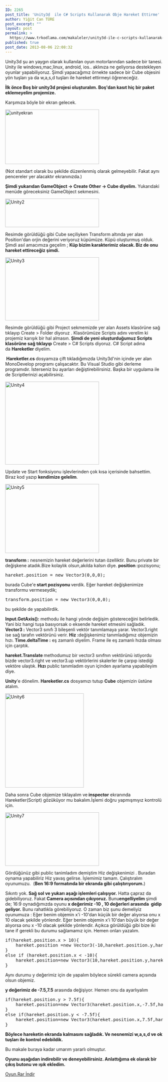 ```yaml
---
ID: 2265
post_title: 'Unity3d  ile C# Scripts Kullanarak Obje Hareket Ettirme'
author: Yiğit Can TÜRE
post_excerpt: ""
layout: post
permalink: >
  https://www.trkodlama.com/makaleler/unity3d-ile-c-scripts-kullanarak-obje-hareket-ettirme-2265.html
published: true
post_date: 2013-08-06 22:08:32
---
```

Unity3d şu an yaygın olarak kullanılan oyun motorlarından sadece bir tanesi. Unity ile windows,mac,linux, android, ios.. aklınıza ne geliyorsa destekleyen oyunlar yapabiliyoruz. Şimdi yapacağımız örnekte sadece bir Cube objesini yön tuşları ya da w,a,s,d tuşları ile hareket ettirmeyi öğreneceğiz.

<strong>İlk önce Boş bir unity3d projesi oluşturalım. Boş'dan kasıt hiç bir paket eklemeyelim projemize.</strong>

Karşımıza böyle bir ekran gelecek.

<a href="http://www.trkodlama.com/wp-content/uploads/2013/08/unityekran.png"><img class="size-medium wp-image-2269 aligncenter" src="http://www.trkodlama.com/wp-content/uploads/2013/08/unityekran.png" alt="unityekran" width="300" height="174" /></a>

(Not standart olarak bu şekilde düzenlenmiş olarak gelmeyebilir. Fakat aynı pencereler yer alacaktır ekranınızda.)

<strong>Şimdi yukarıdan GameObject -&gt; Create Other -&gt; Cube diyelim.</strong> Yukarıdaki menüde göreceksiniz GameObject sekmesini.

<a href="http://www.trkodlama.com/wp-content/uploads/2013/08/Unity2.png"><img class="size-medium wp-image-2270 aligncenter" src="http://www.trkodlama.com/wp-content/uploads/2013/08/Unity2.png" alt="Unity2" width="300" height="91" /></a>

Resimde görüldüğü gibi Cube seçiliyken Transform altında yer alan Position'dan orjin değerini veriyoruz küpümüze.
Küpü oluşturmuş olduk. Şimdi asıl amacımıza geçelim ;
<strong>Küp bizim karakterimiz olacak. Biz de onu hareket ettireceğiz şimdi.</strong>

<a href="http://www.trkodlama.com/wp-content/uploads/2013/08/Unity3.png"><img class="size-medium wp-image-2271 aligncenter" src="http://www.trkodlama.com/wp-content/uploads/2013/08/Unity3.png" alt="Unity3" width="300" height="201" /></a>

Resimde görüldüğü gibi Project sekmemizde yer alan Assets klasörüne sağ tıklayıp Create &gt; Folder diyoruz . Klasörümüze Scripts adını verelim ki projemiz karışık bir hal almasın.
<strong>Şimdi de yeni oluşturduğumuz Scripts klasörüne sağ tıklayıp</strong> Create &gt; C# Scripts diyoruz. C# Script adına da <strong>Hareketler </strong>diyelim.

<strong> Hareketler.cs </strong>dosyamıza çift tıkladığımızda Unity3d'nin içinde yer alan MonoDevelop programı çalışacaktır. Bu Visual Studio gibi derleme programıdır. İsterseniz bu ayarları değiştirebilirsiniz. Başka bir uygulama ile de Scriptlerinizi açabilirsiniz.

<a href="http://www.trkodlama.com/wp-content/uploads/2013/08/Unity4.png"><img class="size-medium wp-image-2272 aligncenter" src="http://www.trkodlama.com/wp-content/uploads/2013/08/Unity4.png" alt="Unity4" width="300" height="264" /></a>

Update ve Start fonksiyonu işlevlerinden çok kısa içerisinde bahsettim. Biraz kod yazıp <strong>kendimize gelelim</strong>.

<a href="http://www.trkodlama.com/wp-content/uploads/2013/08/Unity5.png"><img class="size-medium wp-image-2273 aligncenter" src="http://www.trkodlama.com/wp-content/uploads/2013/08/Unity5.png" alt="Unity5" width="300" height="220" /></a>

<strong>transform :</strong> nesnemizin hareket değerlerini tutan özelliktir. Bunu private bir değişkene atadık.Bize kolaylık olsun,akılda kalsın diye.
<strong>position :</strong>pozisyonu;
<pre class="prettyprint lang-csharp" data-start-line="1" data-visibility="visible" data-highlight="" data-caption="">hareket.position = new Vector3(0,0,0);</pre>
burada Cube'e<strong> start pozisyonu </strong>verdik. Eğer hareket değişkenimize transformu vermeseydik;
<pre class="prettyprint lang-csharp" data-start-line="1" data-visibility="visible" data-highlight="" data-caption="">transform.position = new Vector3(0,0,0);</pre>
bu şekilde de yapabilirdik.

<strong>Input.GetAxis():</strong> methodu ile hangi yönde değişim göstereceğini belirledik. Yani biz hangi tuşa basıyorsak o eksende hareket etmesini sağladık.
<strong>Vector3 :</strong> Vector3 sınıfı 3 bileşenli vektör tanımlamaya yarar.
Vector3.right ise sağ tarafın vektörünü verir.
<strong>Hiz :</strong>değişkenimiz tanımladığımız objemizin hızı.
<strong>Time.deltaTime :</strong> eş zamanlı diyelim. Frame ile eş zamanlı hızda olması için çarptık.

<strong>hareket.Translate </strong>methodumuz bir vector3 sınıfnın vektörünü istiyordu bizde vector3.right ve vector3.up vektörlerini skalerler ile çarpıp istediği vektöre ulaştık.
<strong>Hızı</strong> public tanımladım oyun içinden ayarlama yapabileyim diye.

<strong>Unity</strong>'e dönelim. <strong>Hareketler.cs</strong> dosyamızı tutup <strong>Cube</strong> objemizin üstüne atalım.

<a href="http://www.trkodlama.com/wp-content/uploads/2013/08/Unity6.png"><img class="size-medium wp-image-2274 aligncenter" src="http://www.trkodlama.com/wp-content/uploads/2013/08/Unity6.png" alt="Unity6" width="251" height="300" /></a>

Daha sonra Cube objemize tıklayalım ve<strong> inspector</strong> ekranında Hareketler(Script) gözüküyor mu bakalım.İşlemi doğru yapmışmıyız kontrolü için.

<a href="http://www.trkodlama.com/wp-content/uploads/2013/08/Unity7.png"><img class="size-medium wp-image-2275 aligncenter" src="http://www.trkodlama.com/wp-content/uploads/2013/08/Unity7-300x170.png" alt="Unity7" width="300" height="170" /></a>

Gördüğünüz gibi public tanimladım demiştim Hiz değişkenimizi . Buradan oynama yapabiliriz Hiz yavaş gelirse. İşlemimiz tamam.
Çalıştıralım oyunumuzu.  (<strong>Ben 16:9 formatında bir ekranda gibi çalıştırıyorum.</strong>)

Sıkıntı yok.<strong> Sağ sol ve yukarı aşağı işlemleri çalışıyor.</strong> Hatta çapraz da gidebiliyoruz. Fakat <strong>Camera açısından çıkıyoruz.</strong> Bunu<strong>engelliyelim </strong>şimdi de;
16:9 oynadığımızda oyunu <strong>x değerimiz -10 , 10 değerleri arasında  gidip geliyor.</strong> Bunu rahatlıkla görebiliyoruz. O zaman biz şunu demeliyiz oyunumuza :
Eğer benim objemin x'i -10'dan küçük bir değer alıyorsa onu x 10 olacak şekilde yönlendir.
Eğer benim objemin x'i 10'dan büyük bir değer alıyorsa onu x -10 olacak şekilde yönlendir.
Açıkca görüldüğü gibi bize iki tane if gerekli bu durumu sağlamamız için. Hemen onları yazalım.
<pre class="lang:c# decode:true prettyprint lang-csharp">if(hareket.position.x &gt; 10){
    hareket.position =new Vector3(-10,hareket.position.y,hareket.position.z);
}
else if (hareket.position.x &lt; -10){
    hareket.position=new Vector3(10,hareket.position.y,hareket.position.z);
}</pre>
Aynı durumu y değerimiz için de yapalım böylece sürekli camera açısında olsun objemiz.

<strong>y değerimiz de -7.5,7.5</strong> arasında değişiyor. Hemen onu da ayarlıyalım
<pre class="lang:c# decode:true prettyprint lang-csharp ">if(hareket.position.y &gt; 7.5f){
    hareket.position=new Vector3(hareket.position.x,-7.5f,hareket.position.z);
}
else if(hareket.position.y &lt; -7.5f){
    hareket.position=new Vector3(hareket.position.x,7.5f,hareket.position.z);
}</pre>
<strong>Böylece hareketin ekranda kalmasını sağladık. Ve nesnemizi w,a,s,d ve ok tuşları ile kontrol edebildik. </strong>

Bu makale buraya kadar umarım yararlı olmuştur.

<strong>Oyunu aşağıdan indirebilir ve deneyebilirsiniz. Anlattığıma ek olarak bir çıkış butonu ve ışık ekledim. </strong>

<a href="http://www.trkodlama.com/wp-content/uploads/demolar/Oyun.rar">Oyun.Rar İndir</a>